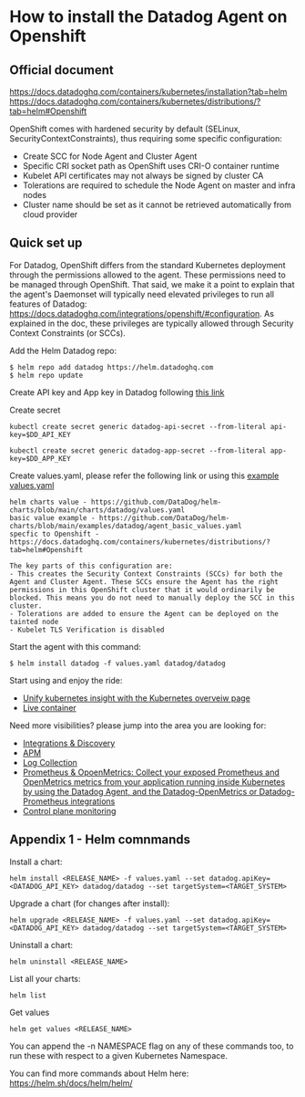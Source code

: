 # How to install the Datadog Agent on Openshift

Official document
--------
https://docs.datadoghq.com/containers/kubernetes/installation?tab=helm
https://docs.datadoghq.com/containers/kubernetes/distributions/?tab=helm#Openshift

OpenShift comes with hardened security by default (SELinux, SecurityContextConstraints), thus requiring some specific configuration:
- Create SCC for Node Agent and Cluster Agent
- Specific CRI socket path as OpenShift uses CRI-O container runtime
- Kubelet API certificates may not always be signed by cluster CA
- Tolerations are required to schedule the Node Agent on master and infra nodes
- Cluster name should be set as it cannot be retrieved automatically from cloud provider

Quick set up
--------
For Datadog, OpenShift differs from the standard Kubernetes deployment through the permissions allowed to the agent. These permissions need to be managed through OpenShift. That said, we make it a point to explain that the agent's Daemonset will typically need elevated privileges to run all features of Datadog: https://docs.datadoghq.com/integrations/openshift/#configuration. As explained in the doc, these privileges are typically allowed through Security Context Constraints (or SCCs).

Add the Helm Datadog repo:
```
$ helm repo add datadog https://helm.datadoghq.com
$ helm repo update
```
Create API key and App key in Datadog following [this link](https://docs.datadoghq.com/account_management/api-app-keys)

Create secret
```
kubectl create secret generic datadog-api-secret --from-literal api-key=$DD_API_KEY
```
```
kubectl create secret generic datadog-app-secret --from-literal app-key=$DD_APP_KEY
```

Create values.yaml, please refer the following link or using this [example values.yaml](https://github.com/wwongpai/Observability/blob/main/agent/eks/value.yaml)
```
helm charts value - https://github.com/DataDog/helm-charts/blob/main/charts/datadog/values.yaml
basic value example - https://github.com/DataDog/helm-charts/blob/main/examples/datadog/agent_basic_values.yaml
specfic to Openshift - https://docs.datadoghq.com/containers/kubernetes/distributions/?tab=helm#Openshift

The key parts of this configuration are:
- This creates the Security Context Constraints (SCCs) for both the Agent and Cluster Agent. These SCCs ensure the Agent has the right permissions in this OpenShift cluster that it would ordinarily be blocked. This means you do not need to manually deploy the SCC in this cluster.
- Tolerations are added to ensure the Agent can be deployed on the tainted node
- Kubelet TLS Verification is disabled
```

Start the agent with this command:
```
$ helm install datadog -f values.yaml datadog/datadog
```

Start using and enjoy the ride:
- [Unify kubernetes insight with the Kubernetes overveiw page](https://www.datadoghq.com/blog/unify-kubernetes-insights-with-the-kubernetes-overview-page)
- [Live container](https://docs.datadoghq.com/infrastructure/livecontainers)

Need more visibilities? please jump into the area you are looking for:
- [Integrations & Discovery](https://docs.datadoghq.com/containers/kubernetes/integrations/?tab=kubernetesadv1)
- [APM](https://docs.datadoghq.com/containers/kubernetes/apm/?tab=helm)
- [Log Collection](https://docs.datadoghq.com/containers/kubernetes/log/?tab=helm)
- [Prometheus & OpoenMetrics: Collect your exposed Prometheus and OpenMetrics metrics from your application running inside Kubernetes by using the Datadog Agent, and the Datadog-OpenMetrics or Datadog-Prometheus integrations](https://docs.datadoghq.com/containers/kubernetes/prometheus/?tab=kubernetesadv2)
- [Control plane monitoring](https://docs.datadoghq.com/containers/kubernetes/control_plane/?tab=helm)

Appendix 1 - Helm comnmands
--------
Install a chart:
```
helm install <RELEASE_NAME> -f values.yaml --set datadog.apiKey=<DATADOG_API_KEY> datadog/datadog --set targetSystem=<TARGET_SYSTEM>
```
Upgrade a chart (for changes after install):
```
helm upgrade <RELEASE_NAME> -f values.yaml --set datadog.apiKey=<DATADOG_API_KEY> datadog/datadog --set targetSystem=<TARGET_SYSTEM>
```
Uninstall a chart:
```
helm uninstall <RELEASE_NAME>
```
List all your charts:
```
helm list
```
Get values
```
helm get values <RELEASE_NAME>
```
You can append the -n NAMESPACE flag on any of these commands too, to run these with respect to a given Kubernetes Namespace.

You can find more commands about Helm here: https://helm.sh/docs/helm/helm/




